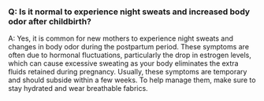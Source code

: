 ### Q: Is it normal to experience night sweats and increased body odor after childbirth?

A: Yes, it is common for new mothers to experience night sweats and changes in body odor during the postpartum period. These symptoms are often due to hormonal fluctuations, particularly the drop in estrogen levels, which can cause excessive sweating as your body eliminates the extra fluids retained during pregnancy. Usually, these symptoms are temporary and should subside within a few weeks. To help manage them, make sure to stay hydrated and wear breathable fabrics.
